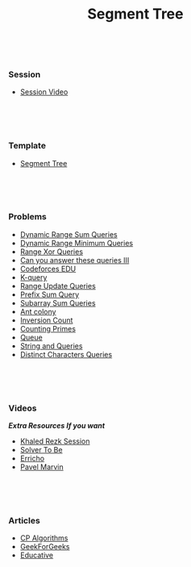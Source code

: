 <h1 align="center"> Segment Tree </h1>

<br><br><br>

### Session
- [Session Video](https://drive.google.com/file/d/11aqYj3WHLSwTlRSbSmUcgJ5l4R1UqIOA/view?usp=share_link)

<br><br><br>

### Template
- [Segment Tree](https://github.com/7oSkaaa/CP-Templates/blob/main/Seg_Tree.cpp)

<br><br><br>


### Problems
- [Dynamic Range Sum Queries](https://cses.fi/problemset/task/1648)
- [Dynamic Range Minimum Queries](https://cses.fi/problemset/task/1649)
- [Range Xor Queries](https://cses.fi/problemset/task/1650)
- [Can you answer these queries III](https://www.spoj.com/problems/GSS3/en/)
- [Codeforces EDU](https://codeforces.com/edu/course/2/lesson/4/1/practice)
- [K-query](https://www.spoj.com/problems/KQUERY/en/)
- [Range Update Queries](https://cses.fi/problemset/task/1651)
- [Prefix Sum Query](https://cses.fi/problemset/task/2166)
- [Subarray Sum Queries](https://cses.fi/problemset/task/1190)
- [Ant colony](https://codeforces.com/problemset/problem/474/F)
- [Inversion Count](https://www.spoj.com/problems/INVCNT/)
- [Counting Primes](https://www.spoj.com/problems/CNTPRIME/en/)
- [Queue](https://codeforces.com/contest/92/problem/D)
- [String and Queries](https://codeforces.com/gym/101532/problem/F)
- [Distinct Characters Queries](https://codeforces.com/problemset/problem/1234/D)

<br><br><br>

### Videos
***Extra Resources If you want***
- [Khaled Rezk Session](https://drive.google.com/drive/folders/1iogpBTyltQyWeNGmrn2JkxkfnFZ2yuED?usp=sharing)
- [Solver To Be](https://www.youtube.com/watch?v=7B9Fqtft4zM)
- [Erricho](https://www.youtube.com/watch?v=wFqKgrW1IMQ)
- [Pavel Marvin](https://www.youtube.com/watch?v=7JmBP-RqzlI&list=PLrS21S1jm43igE57Ye_edwds_iL7ZOAG4&index=19)

<br><br><br>

### Articles
- [CP Algorithms](https://cp-algorithms.com/data_structures/segment_tree.html)
- [GeekForGeeks](https://www.geeksforgeeks.org/segment-tree-sum-of-given-range/)
- [Educative](https://www.educative.io/answers/what-is-a-segment-tree)
